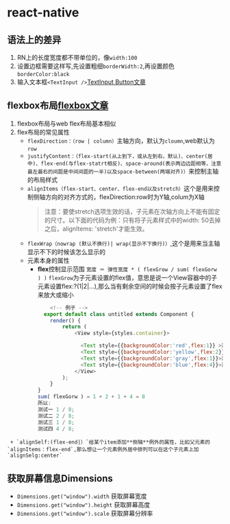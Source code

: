 # react-native

  ## 语法上的差异
  1. RN上的长度宽度都不带单位的，像`width:100`
  2. 设置边框需要这样写,先设置粗细`borderWidth:2`,再设置颜色`borderColor:black`
  3. 输入文本框`<TextInput />`[TextInput,Button文章](https://blog.csdn.net/aiynmimi/article/details/75669482)

  ## flexbox布局[flexbox文章](https://www.jianshu.com/p/ab539e9a7955)
   1. flexbox布局与web flex布局基本相似
   2. flex布局的常见属性
      + `flexDirection：（row | column）`主轴方向，默认为`cloumn`,web默认为`row`
      + `justifyContent：（flex-start(从上到下，或从左到右，默认)、center(居中)、flex-end(与flex-statrt相反)、space-around(表示两边边距相等，注意最左最右的间距是中间间距的一半)以及space-between(两端对齐)）`来控制主轴的布局样式
      + `alignItems（flex-start、center、flex-end以及stretch）`这个是用来控制侧轴方向的对齐方式的，flexDirection:row时为Y轴,colum为X轴
        > 注意：要使stretch选项生效的话，子元素在次轴方向上不能有固定的尺寸。以下面的代码为例：只有将子元素样式中的width: 50去掉之后，alignItems: 'stretch'才能生效。
      + `flexWrap（nowrap (默认不换行)| wrap(显示不下换行)）`,这个是用来当主轴显示不下的时候该怎么显示的
      + 元素本身的属性
        - **flex**控制显示范围 `宽度 ＝ 弹性宽度 * ( flexGrow / sum( flexGorw ) )`
          `flexGrow`为子元素设置的flex值，意思是说一个View容器中的子元素设置flex:?(1|2|...),那么当有剩余空间的时候会按子元素设置了flex来放大或缩小
          ``` js
              <!-- 例子 -->
            export default class untitled extends Component {
              render() {
                  return (
                      <View style={styles.container}>

                        <Text style={{backgroundColor:'red',flex:1}} >测试一</Text>
                        <Text style={{backgroundColor:'yellow',flex:2}}>测试二</Text>
                        <Text style={{backgroundColor:'gray',flex:1}}>测试三</Text>
                        <Text style={{backgroundColor:'blue',flex:4}}>测试四</Text>
                      </View>
                  );
              }
          }
          sum( flexGorw ) = 1 + 2 + 1 + 4 = 8
          所以:
          测试一 1 / 8;
          测试二 2 / 8;
          测试三 1 / 8;
          测试四 4 / 8;
          ```
     + `alignSelf:(flex-end|）`给某个item添加**侧轴**例外的属性，比如父元素的`alignItems：flex-end`,那么想让一个元素例外居中排列可以在这个子元素上加`alignSelg:center`
  ## 获取屏幕信息Dimensions
   +  `Dimensions.get("window").width` 获取屏幕宽度
   +  `Dimensions.get("window").height` 获取屏幕高度
   +  `Dimensions.get("window").scale` 获取屏幕分辨率